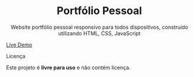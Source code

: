 <!DOCTYPE html>
<html>
<body>
<h1 align="center">Portfólio Pessoal</h1>

<p align="center">Website portfólio pessoal responsivo para todos dispositivos, construído utilizando HTML, CSS, JavaScript</p>

<a href="https://portfoliojandermelo.netlify.app/">Live Demo</a>

Licença

Este projeto é **livre para uso** e não contém licença.
</body>
</html>